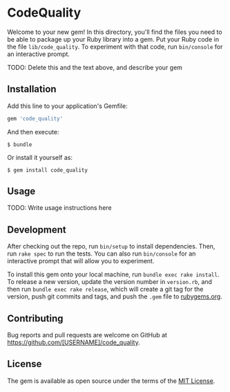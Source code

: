 # CodeQuality

Welcome to your new gem! In this directory, you'll find the files you need to be able to package up your Ruby library into a gem. Put your Ruby code in the file `lib/code_quality`. To experiment with that code, run `bin/console` for an interactive prompt.

TODO: Delete this and the text above, and describe your gem

## Installation

Add this line to your application's Gemfile:

```ruby
gem 'code_quality'
```

And then execute:

    $ bundle

Or install it yourself as:

    $ gem install code_quality

## Usage

TODO: Write usage instructions here

## Development

After checking out the repo, run `bin/setup` to install dependencies. Then, run `rake spec` to run the tests. You can also run `bin/console` for an interactive prompt that will allow you to experiment.

To install this gem onto your local machine, run `bundle exec rake install`. To release a new version, update the version number in `version.rb`, and then run `bundle exec rake release`, which will create a git tag for the version, push git commits and tags, and push the `.gem` file to [rubygems.org](https://rubygems.org).

## Contributing

Bug reports and pull requests are welcome on GitHub at https://github.com/[USERNAME]/code_quality.

## License

The gem is available as open source under the terms of the [MIT License](https://opensource.org/licenses/MIT).
